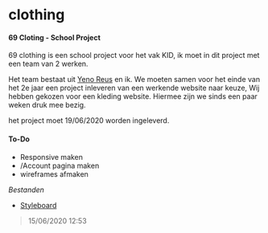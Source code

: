 # clothing
#### 69 Cloting - School Project

69 clothing is een school project voor het vak KID, ik moet in dit project met een team van 2 werken.

Het team bestaat uit [Yeno Reus](https://github.com/YungYeno) en ik. We moeten samen voor het einde van het 2e jaar een project inleveren van een werkende website naar keuze, Wij hebben gekozen voor een kleding website. Hiermee zijn we sinds een paar weken druk mee bezig.

het project moet 19/06/2020 worden ingeleverd.


#### To-Do
* Responsive maken
* /Account pagina maken
* wireframes afmaken
 
 
 *Bestanden*
 
 * [Styleboard](https://xd.adobe.com/view/1b1238b8-3452-4f83-6a44-9c004e972f97-6d23/)

> 15/06/2020 12:53
